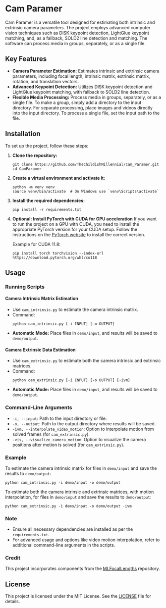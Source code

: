 # Cam Paramer

Cam Paramer is a versatile tool designed for estimating both intrinsic and extrinsic camera parameters. The project employs advanced computer vision techniques such as DISK keypoint detection, LightGlue keypoint matching, and, as a fallback, SOLD2 line detection and matching. The software can process media in groups, separately, or as a single file.

## Key Features
- **Camera Parameter Estimation:** Estimates intrinsic and extrinsic camera parameters, including focal length, intrinsic matrix, extrinsic matrix, rotation, and translation vectors.
- **Advanced Keypoint Detection:** Utilizes DISK keypoint detection and LightGlue keypoint matching, with fallback to SOLD2 line detection.
- **Flexible Media Processing:** Process media in groups, separately, or as a single file. To make a group, simply add a directory to the input directory. For separate processing, place images and videos directly into the input directory. To process a single file, set the input path to the file.

## Installation
To set up the project, follow these steps:

1. **Clone the repository:**
    ```
    git clone https://github.com/TheChildishMillennial/Cam_Paramer.git
    cd CamParamer
    ```

2. **Create a virtual environment and activate it:**
    ```
    python -m venv venv
    source venv/bin/activate  # On Windows use `venv\Scripts\activate`
    ```

3. **Install the required dependencies:**
    ```
    pip install -r requirements.txt
    ```

4. **Optional: Install PyTorch with CUDA for GPU acceleration**
    If you want to run the project on a GPU with CUDA, you need to install the appropriate PyTorch version for your CUDA setup. Follow the instructions on the [PyTorch website](https://pytorch.org/get-started/locally/) to install the correct version.

    Example for CUDA 11.8:
    ```
    pip install torch torchvision --index-url https://download.pytorch.org/whl/cu118
    ```

## Usage
### Running Scripts
#### Camera Intrinsic Matrix Estimation
- Use `cam_intrinsic.py` to estimate the camera intrinsic matrix.
- Command:
    ```
    python cam_intrinsic.py [-i INPUT] [-o OUTPUT]
    ```
- **Automatic Mode:** Place files in `demo/input`, and results will be saved to `demo/output`.

#### Camera Extrinsic Data Estimation
- Use `cam_extrinsic.py` to estimate both the camera intrinsic and extrinsic matrices.
- Command:
    ```
    python cam_extrinsic.py [-i INPUT] [-o OUTPUT] [-ivm]
    ```
- **Automatic Mode:** Place files in `demo/input`, and results will be saved to `demo/output`.

### Command-Line Arguments
- `-i, --input`: Path to the input directory or file.
- `-o, --output`: Path to the output directory where results will be saved.
- `-ivm, --interpolate_video_motion`: Option to interpolate motion from solved frames (for `cam_extrinsic.py`).
- `-vis, --visualize_camera_motion`: Option to visualize the camera positions after motion is solved (for `cam_extrinsic.py`).

### Example
To estimate the camera intrinsic matrix for files in `demo/input` and save the results to `demo/output`:
```
python cam_intrinsic.py -i demo/input -o demo/output
```

To estimate both the camera intrinsic and extrinsic matrices, with motion interpolation, for files in `demo/input` and save the results to `demo/output`:
```
python cam_extrinsic.py -i demo/input -o demo/output -ivm
```

### Note
- Ensure all necessary dependencies are installed as per the `requirements.txt`.
- For advanced usage and options like video motion interpolation, refer to additional command-line arguments in the scripts.

### Credit
This project incorporates components from the [MLFocalLengths](https://github.com/nandometzger/MLFocalLengths) repository.

## License
This project is licensed under the MIT License. See the [LICENSE](LICENSE) file for details.